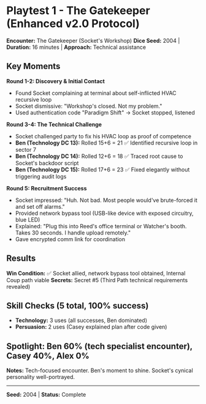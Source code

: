 # Playtest 1 - The Gatekeeper (Enhanced v2.0 Protocol)

**Encounter:** The Gatekeeper (Socket's Workshop)
**Dice Seed:** 2004 | **Duration:** 16 minutes | **Approach:** Technical assistance

## Key Moments

**Round 1-2: Discovery & Initial Contact**
- Found Socket complaining at terminal about self-inflicted HVAC recursive loop
- Socket dismissive: "Workshop's closed. Not my problem."
- Used authentication code "Paradigm Shift" → Socket stopped, listened

**Round 3-4: The Technical Challenge**
- Socket challenged party to fix his HVAC loop as proof of competence
- **Ben (Technology DC 13):** Rolled 15+6 = 21 ✅ Identified recursive loop in sector 7
- **Ben (Technology DC 14):** Rolled 12+6 = 18 ✅ Traced root cause to Socket's backdoor script
- **Ben (Technology DC 15):** Rolled 17+6 = 23 ✅ Fixed elegantly without triggering audit logs

**Round 5: Recruitment Success**
- Socket impressed: "Huh. Not bad. Most people would've brute-forced it and set off alarms."
- Provided network bypass tool (USB-like device with exposed circuitry, blue LED)
- Explained: "Plug this into Reed's office terminal or Watcher's booth. Takes 30 seconds. I handle upload remotely."
- Gave encrypted comm link for coordination

## Results
**Win Condition:** ✅ Socket allied, network bypass tool obtained, Internal Coup path viable
**Secrets:** Secret #5 (Third Path technical requirements revealed)

## Skill Checks (5 total, 100% success)
- **Technology:** 3 uses (all successes, Ben dominated)
- **Persuasion:** 2 uses (Casey explained plan after code given)

## Spotlight: Ben 60% (tech specialist encounter), Casey 40%, Alex 0%

**Notes:** Tech-focused encounter. Ben's moment to shine. Socket's cynical personality well-portrayed.

---
**Seed:** 2004 | **Status:** Complete
